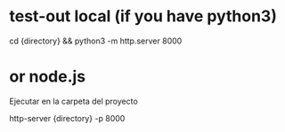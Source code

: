 
# test-out local (if you have python3)

cd {directory} && python3 -m http.server 8000


# or node.js


Ejecutar en la carpeta del proyecto

http-server {directory} -p 8000


